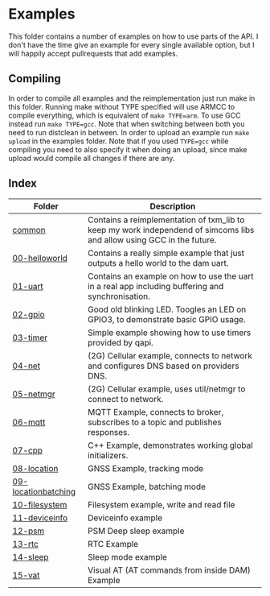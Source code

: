 # Examples

This folder contains a number of examples on how to use parts of the API.
I don't have the time give an example for every single available option,
but I will happily accept pullrequests that add examples.

## Compiling
In order to compile all examples and the reimplementation just run make in this folder.
Running make without TYPE specified will use ARMCC to compile everything, which is equivalent of `make TYPE=arm`.
To use GCC instead run `make TYPE=gcc`. Note that when switching between both you need to run distclean in between.
In order to upload an example run `make upload` in the examples folder. Note that if you used `TYPE=gcc` while compiling
you need to also specify it when doing an upload, since make upload would compile all changes if there are any.

## Index

Folder                          | Description
--------------------------------|------------
[common](common)                | Contains a reimplementation of txm_lib to keep my work independend of simcoms libs and allow using GCC in the future.
[00-helloworld](00-helloworld)  | Contains a really simple example that just outputs a hello world to the dam uart.
[01-uart](01-uart)              | Contains an example on how to use the uart in a real app including buffering and synchronisation.
[02-gpio](02-gpio)              | Good old blinking LED. Toogles an LED on GPIO3, to demonstrate basic GPIO usage.
[03-timer](03-timer)            | Simple example showing how to use timers provided by qapi.
[04-net](04-net)                | (2G) Cellular example, connects to network and configures DNS based on providers DNS.
[05-netmgr](05-netmgr)          | (2G) Cellular example, uses util/netmgr to connect to network.
[06-mqtt](06-mqtt)              | MQTT Example, connects to broker, subscribes to a topic and publishes responses.
[07-cpp](07-cpp)                | C++ Example, demonstrates working global initializers.
[08-location](08-location)      | GNSS Example, tracking mode
[09-locationbatching](09-locationbatching)  | GNSS Example, batching mode
[10-filesystem](10-filesystem)  | Filesystem example, write and read file
[11-deviceinfo](11-deviceinfo)  | Deviceinfo example
[12-psm](12-psm)                | PSM Deep sleep example
[13-rtc](13-rtc)                | RTC Example
[14-sleep](14-sleep)            | Sleep mode example
[15-vat](15-vat)                | Visual AT (AT commands from inside DAM) Example 
